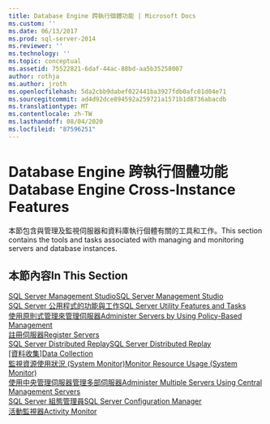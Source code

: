 ```yaml
---
title: Database Engine 跨執行個體功能 | Microsoft Docs
ms.custom: ''
ms.date: 06/13/2017
ms.prod: sql-server-2014
ms.reviewer: ''
ms.technology: ''
ms.topic: conceptual
ms.assetid: 75522821-6daf-44ac-88bd-aa5b35258007
author: rothja
ms.author: jroth
ms.openlocfilehash: 5da2cbb9dabef022441ba3927fdb0afc01d04e71
ms.sourcegitcommit: ad4d92dce894592a259721a1571b1d8736abacdb
ms.translationtype: MT
ms.contentlocale: zh-TW
ms.lasthandoff: 08/04/2020
ms.locfileid: "87596251"
---
```

# <a name="database-engine-cross-instance-features"></a><span data-ttu-id="99a01-102">Database Engine 跨執行個體功能</span><span class="sxs-lookup"><span data-stu-id="99a01-102">Database Engine Cross-Instance Features</span></span>
  <span data-ttu-id="99a01-103">本節包含與管理及監視伺服器和資料庫執行個體有關的工具和工作。</span><span class="sxs-lookup"><span data-stu-id="99a01-103">This section contains the tools and tasks associated with managing and monitoring servers and database instances.</span></span>  
  
## <a name="in-this-section"></a><span data-ttu-id="99a01-104">本節內容</span><span class="sxs-lookup"><span data-stu-id="99a01-104">In This Section</span></span>  
  
[<span data-ttu-id="99a01-105">SQL Server Management Studio</span><span class="sxs-lookup"><span data-stu-id="99a01-105">SQL Server Management Studio</span></span>](../ssms/sql-server-management-studio-ssms.md)  
[<span data-ttu-id="99a01-106">SQL Server 公用程式的功能與工作</span><span class="sxs-lookup"><span data-stu-id="99a01-106">SQL Server Utility Features and Tasks</span></span>](../relational-databases/manage/sql-server-utility-features-and-tasks.md)  
[<span data-ttu-id="99a01-107">使用原則式管理來管理伺服器</span><span class="sxs-lookup"><span data-stu-id="99a01-107">Administer Servers by Using Policy-Based Management</span></span>](../relational-databases/policy-based-management/administer-servers-by-using-policy-based-management.md)  
[<span data-ttu-id="99a01-108">註冊伺服器</span><span class="sxs-lookup"><span data-stu-id="99a01-108">Register Servers</span></span>](../ssms/register-servers/register-servers.md)  
[<span data-ttu-id="99a01-109">SQL Server Distributed Replay</span><span class="sxs-lookup"><span data-stu-id="99a01-109">SQL Server Distributed Replay</span></span>](../tools/distributed-replay/sql-server-distributed-replay.md)  
<span data-ttu-id="99a01-110">[[資料收集]](../relational-databases/data-collection/data-collection.md)</span><span class="sxs-lookup"><span data-stu-id="99a01-110">[Data Collection](../relational-databases/data-collection/data-collection.md)</span></span>  
[<span data-ttu-id="99a01-111">監視資源使用狀況 &#40;System Monitor&#41;</span><span class="sxs-lookup"><span data-stu-id="99a01-111">Monitor Resource Usage &#40;System Monitor&#41;</span></span>](../relational-databases/performance-monitor/monitor-resource-usage-system-monitor.md)  
[<span data-ttu-id="99a01-112">使用中央管理伺服器管理多部伺服器</span><span class="sxs-lookup"><span data-stu-id="99a01-112">Administer Multiple Servers Using Central Management Servers</span></span>](../relational-databases/administer-multiple-servers-using-central-management-servers.md)  
[<span data-ttu-id="99a01-113">SQL Server 組態管理員</span><span class="sxs-lookup"><span data-stu-id="99a01-113">SQL Server Configuration Manager</span></span>](../relational-databases/sql-server-configuration-manager.md)  
[<span data-ttu-id="99a01-114">活動監視器</span><span class="sxs-lookup"><span data-stu-id="99a01-114">Activity Monitor</span></span>](../relational-databases/performance-monitor/activity-monitor.md)  
  
  
